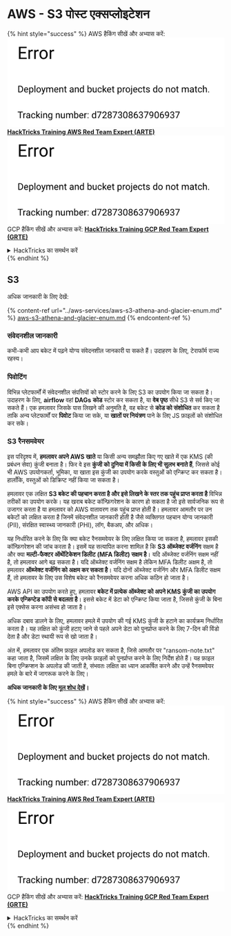 # AWS - S3 पोस्ट एक्सप्लोइटेशन

{% hint style="success" %}
AWS हैकिंग सीखें और अभ्यास करें:<img src="../../../.gitbook/assets/image (1) (1).png" alt="" data-size="line">[**HackTricks Training AWS Red Team Expert (ARTE)**](https://training.hacktricks.xyz/courses/arte)<img src="../../../.gitbook/assets/image (1) (1).png" alt="" data-size="line">\
GCP हैकिंग सीखें और अभ्यास करें: <img src="../../../.gitbook/assets/image (2).png" alt="" data-size="line">[**HackTricks Training GCP Red Team Expert (GRTE)**<img src="../../../.gitbook/assets/image (2).png" alt="" data-size="line">](https://training.hacktricks.xyz/courses/grte)

<details>

<summary>HackTricks का समर्थन करें</summary>

* [**सदस्यता योजनाएँ**](https://github.com/sponsors/carlospolop) देखें!
* **हमारे साथ जुड़ें** 💬 [**Discord समूह**](https://discord.gg/hRep4RUj7f) या [**टेलीग्राम समूह**](https://t.me/peass) या **हमें** **Twitter** 🐦 [**@hacktricks\_live**](https://twitter.com/hacktricks\_live)** पर फॉलो करें।**
* **हैकिंग ट्रिक्स साझा करें और** [**HackTricks**](https://github.com/carlospolop/hacktricks) और [**HackTricks Cloud**](https://github.com/carlospolop/hacktricks-cloud) गिटहब रिपोजिटरी में PR सबमिट करें।

</details>
{% endhint %}

## S3

अधिक जानकारी के लिए देखें:

{% content-ref url="../aws-services/aws-s3-athena-and-glacier-enum.md" %}
[aws-s3-athena-and-glacier-enum.md](../aws-services/aws-s3-athena-and-glacier-enum.md)
{% endcontent-ref %}

### संवेदनशील जानकारी

कभी-कभी आप बकेट में पढ़ने योग्य संवेदनशील जानकारी पा सकते हैं। उदाहरण के लिए, टेराफॉर्म राज्य रहस्य।

### पिवोटिंग

विभिन्न प्लेटफार्मों में संवेदनशील संपत्तियों को स्टोर करने के लिए S3 का उपयोग किया जा सकता है।\
उदाहरण के लिए, **airflow** वहां **DAGs** **कोड** स्टोर कर सकता है, या **वेब पृष्ठ** सीधे S3 से सर्व किए जा सकते हैं। एक हमलावर जिसके पास लिखने की अनुमति है, वह बकेट से **कोड को संशोधित** कर सकता है ताकि अन्य प्लेटफार्मों पर **पिवोट** किया जा सके, या **खातों पर नियंत्रण** पाने के लिए JS फ़ाइलों को संशोधित कर सके।

### S3 रैनसमवेयर

इस परिदृश्य में, **हमलावर अपने AWS खाते** या किसी अन्य समझौता किए गए खाते में एक KMS (की प्रबंधन सेवा) कुंजी बनाता है। फिर वे इस **कुंजी को दुनिया में किसी के लिए भी सुलभ बनाते हैं**, जिससे कोई भी AWS उपयोगकर्ता, भूमिका, या खाता इस कुंजी का उपयोग करके वस्तुओं को एन्क्रिप्ट कर सकता है। हालाँकि, वस्तुओं को डिक्रिप्ट नहीं किया जा सकता है।

हमलावर एक लक्षित **S3 बकेट की पहचान करता है और इसे लिखने के स्तर तक पहुंच प्राप्त करता है** विभिन्न तरीकों का उपयोग करके। यह खराब बकेट कॉन्फ़िगरेशन के कारण हो सकता है जो इसे सार्वजनिक रूप से उजागर करता है या हमलावर को AWS वातावरण तक पहुंच प्राप्त होती है। हमलावर आमतौर पर उन बकेटों को लक्षित करता है जिनमें संवेदनशील जानकारी होती है जैसे व्यक्तिगत पहचान योग्य जानकारी (PII), संरक्षित स्वास्थ्य जानकारी (PHI), लॉग, बैकअप, और अधिक।

यह निर्धारित करने के लिए कि क्या बकेट रैनसमवेयर के लिए लक्षित किया जा सकता है, हमलावर इसकी कॉन्फ़िगरेशन की जांच करता है। इसमें यह सत्यापित करना शामिल है कि **S3 ऑब्जेक्ट वर्जनिंग** सक्षम है और क्या **मल्टी-फैक्टर ऑथेंटिकेशन डिलीट (MFA डिलीट) सक्षम है**। यदि ऑब्जेक्ट वर्जनिंग सक्षम नहीं है, तो हमलावर आगे बढ़ सकता है। यदि ऑब्जेक्ट वर्जनिंग सक्षम है लेकिन MFA डिलीट अक्षम है, तो हमलावर **ऑब्जेक्ट वर्जनिंग को अक्षम कर सकता है**। यदि दोनों ऑब्जेक्ट वर्जनिंग और MFA डिलीट सक्षम हैं, तो हमलावर के लिए उस विशेष बकेट को रैनसमवेयर करना अधिक कठिन हो जाता है।

AWS API का उपयोग करते हुए, हमलावर **बकेट में प्रत्येक ऑब्जेक्ट को अपने KMS कुंजी का उपयोग करके एन्क्रिप्टेड कॉपी से बदलता है**। इससे बकेट में डेटा को एन्क्रिप्ट किया जाता है, जिससे कुंजी के बिना इसे एक्सेस करना असंभव हो जाता है।

अधिक दबाव डालने के लिए, हमलावर हमले में उपयोग की गई KMS कुंजी के हटाने का कार्यक्रम निर्धारित करता है। यह लक्षित को कुंजी हटाए जाने से पहले अपने डेटा को पुनर्प्राप्त करने के लिए 7-दिन की विंडो देता है और डेटा स्थायी रूप से खो जाता है।

अंत में, हमलावर एक अंतिम फ़ाइल अपलोड कर सकता है, जिसे आमतौर पर "ransom-note.txt" कहा जाता है, जिसमें लक्षित के लिए उनके फ़ाइलों को पुनर्प्राप्त करने के लिए निर्देश होते हैं। यह फ़ाइल बिना एन्क्रिप्शन के अपलोड की जाती है, संभवतः लक्षित का ध्यान आकर्षित करने और उन्हें रैनसमवेयर हमले के बारे में जागरूक करने के लिए।

**अधिक जानकारी के लिए** [**मूल शोध देखें**](https://rhinosecuritylabs.com/aws/s3-ransomware-part-1-attack-vector/)**।**

{% hint style="success" %}
AWS हैकिंग सीखें और अभ्यास करें:<img src="../../../.gitbook/assets/image (1) (1).png" alt="" data-size="line">[**HackTricks Training AWS Red Team Expert (ARTE)**](https://training.hacktricks.xyz/courses/arte)<img src="../../../.gitbook/assets/image (1) (1).png" alt="" data-size="line">\
GCP हैकिंग सीखें और अभ्यास करें: <img src="../../../.gitbook/assets/image (2).png" alt="" data-size="line">[**HackTricks Training GCP Red Team Expert (GRTE)**<img src="../../../.gitbook/assets/image (2).png" alt="" data-size="line">](https://training.hacktricks.xyz/courses/grte)

<details>

<summary>HackTricks का समर्थन करें</summary>

* [**सदस्यता योजनाएँ**](https://github.com/sponsors/carlospolop) देखें!
* **हमारे साथ जुड़ें** 💬 [**Discord समूह**](https://discord.gg/hRep4RUj7f) या [**टेलीग्राम समूह**](https://t.me/peass) या **हमें** **Twitter** 🐦 [**@hacktricks\_live**](https://twitter.com/hacktricks\_live)** पर फॉलो करें।**
* **हैकिंग ट्रिक्स साझा करें और** [**HackTricks**](https://github.com/carlospolop/hacktricks) और [**HackTricks Cloud**](https://github.com/carlospolop/hacktricks-cloud) गिटहब रिपोजिटरी में PR सबमिट करें।

</details>
{% endhint %}
